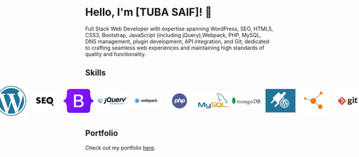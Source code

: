 # Hello, I'm [TUBA SAIF]! 👋

Full Stack Web Developer with expertise spanning WordPress, SEO, HTML5, CSS3, Bootstrap, JavaScript (including jQuery),Webpack, PHP, MySQL, DNS management, plugin development, API integration, and Git, dedicated to crafting seamless web experiences and maintaining high standards of quality and functionality.

## Skills

<div style="display: flex; justify-content: center; align-items: center;">
    <img src="/SKILL/wplogo.png" alt="Skill" width="80" height="auto" style="margin: 5px;" />
    <img src="/SKILL/seologo.png" alt="Skill" width="80" height="auto" style="margin: 5px;"/>
    <img src="/SKILL/Bootstraplogo.png" alt="Skill" width="80" height="auto" style="margin: 5px;"/>
    <img src="/SKILL/jquerylogo.png" alt="Skill" width="80" height="auto" style="margin: 5px;"/>
    <img src="/SKILL/webpacklogo.png" alt="Skill" width="80" height="auto" style="margin: 5px;"/>
    <img src="/SKILL/phplogo.png" alt="Skill" width="80" height="auto" style="margin: 5px;"/>
    <img src="/SKILL/Mysqllogo.png" alt="Skill" width="80" height="auto" style="margin: 5px;"/>
    <img src="/SKILL/MongoDBlogo.png" alt="Skill" width="80" height="auto" style="margin: 5px;"/>
    <img src="/SKILL/wpplugin.JPG" alt="Skill" width="80" height="auto" style="margin: 5px;"/>
    <img src="/SKILL/wprestapilogo.png" alt="Skill" width="80" height="auto" style="margin: 5px;"/>
    <img src="/SKILL/gitlogo.png" alt="Skill" width="80" height="auto" style="margin: 5px;"/>
</div>

## Portfolio

Check out my portfolio <a href="https://tubasaif.github.io/">here</a>.

